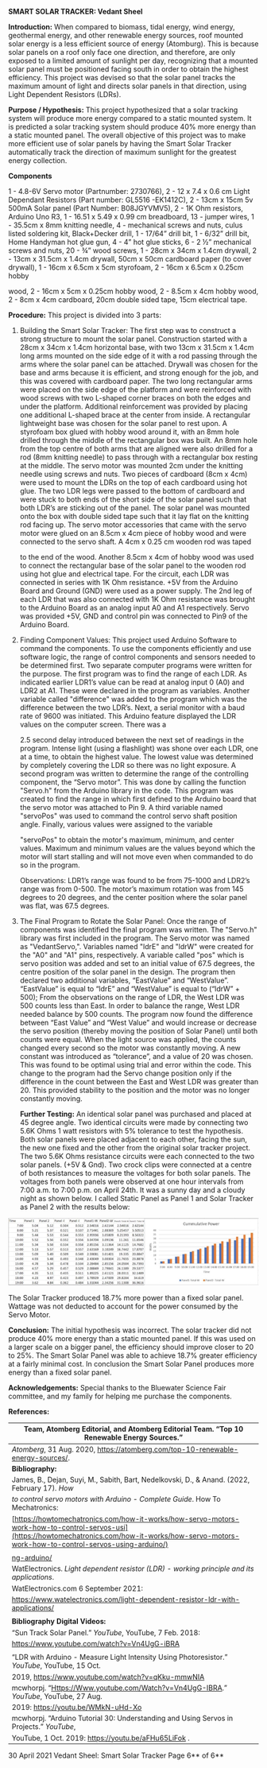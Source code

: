﻿**SMART SOLAR TRACKER: Vedant Sheel**     

**Introduction:** When compared to biomass, tidal energy, wind energy, geothermal energy, and other renewable energy sources, roof mounted solar energy is a less efficient source of energy (Atomburg). This is because solar panels on a roof only face one direction, and therefore, are only exposed to a limited amount of sunlight per day, recognizing that a mounted solar panel must be positioned facing south in order to obtain the highest efficiency. This project was devised so that the solar panel tracks the maximum amount of light and directs solar panels in that direction, using Light Dependent Resistors (LDRs). 

**Purpose / Hypothesis:** This project hypothesized that a solar tracking system will produce more energy compared to a static mounted system. It is predicted a solar tracking system should produce 40% more energy than a static mounted panel. The overall objective of this project was to make more efficient use of solar panels by having the Smart Solar Tracker automatically track the direction of maximum sunlight for the greatest energy collection. 

**Components**   

1 - 4.8-6V Servo motor (Partnumber: 2730766), 2 - 12 x 7.4 x 0.6 cm Light Dependant Resistors (Part number: GL5516 -EK1412C), 2 - 13cm x 15cm 5v 500mA  Solar panel (Part Number: B08JGYVMV5), 2 - 1K Ohm resistors, Arduino Uno R3, 1 - 16.51 x 5.49 x 0.99 cm breadboard, 13 - jumper wires, 1 - 35.5cm x 8mm knitting needle, 4 - mechanical screws and nuts, culus listed soldering kit, Black+Decker drill, 1 - 17/64” drill bit, 1 - 6/32” drill bit, Home Handyman hot glue gun, 4 - 4” hot glue sticks,  6 - 2 ½” mechanical screws and nuts, 20 - ¾” wood screws, 1 - 28cm x 34cm x 1.4cm drywall, 2 - 13cm x 31.5cm x 1.4cm drywall, 50cm x 50cm cardboard paper (to cover drywall), 1 - 16cm x 6.5cm x 5cm styrofoam, 2 - 16cm x 6.5cm x 0.25cm hobby 

wood, 2 - 16cm x 5cm x 0.25cm hobby wood, 2 - 8.5cm x 4cm hobby wood, 2 - 8cm x 4cm cardboard, 20cm double sided tape, 15cm electrical tape. 

**Procedure:** This project is divided into 3 parts: 

1. Building the Smart Solar Tracker:  The first step was to construct a strong structure to mount the solar panel. Construction started with a 28cm x 34cm x 1.4cm horizontal base, with two 13cm x 31.5cm x 1.4cm long arms mounted on the side edge of it with a rod passing through the arms where the solar panel can be attached. Drywall was chosen for the base and arms because it is efficient, and strong enough for the job, and this was covered with cardboard paper. The two long rectangular arms were placed on the side edge of the platform and were reinforced with wood screws with two L-shaped corner braces on both the edges and under the platform. Additional reinforcement was provided by placing one additional L-shaped brace at the center from inside.  A rectangular lightweight base was chosen for the solar panel to rest upon. A styrofoam box glued with hobby wood around it, with an 8mm hole drilled through the middle of the rectangular box was built. An 8mm hole from the top centre of both arms that are aligned were also drilled for a rod (8mm knitting needle) to pass through with a rectangular box resting at the middle. The servo motor was mounted 2cm under the knitting needle using screws and nuts. Two pieces of cardboard (8cm x 4cm) were used to mount the LDRs on the top of each cardboard using hot glue. The two LDR legs were passed to the bottom of cardboard and were stuck to both ends of the short side of the solar panel such that both LDR’s are sticking out of the panel. The solar panel was mounted onto the box with double sided tape such that it lay flat on the knitting rod facing up. The servo motor accessories that came with the servo motor were glued on an 8.5cm x 4cm piece of hobby wood and were connected to the servo shaft. A 4cm x 0.25 cm wooden rod was taped 

   to the end of the wood. Another 8.5cm x 4cm of hobby wood was used to connect the rectangular base of the solar panel to the wooden rod using hot glue and electrical tape. For the circuit, each LDR was connected in series with 1K Ohm resistance. +5V from the Arduino Board and Ground (GND) were used as a power supply. The 2nd leg of each LDR that was also connected with 1K Ohm resistance was brought to the Arduino Board as an analog input A0 and A1 respectively. Servo was provided +5V, GND and control pin was connected to Pin9 of the Arduino Board. 

2. Finding Component Values:  This project used Arduino Software to command the components. To use the components efficiently and use software logic, the range of control components and sensors needed to be determined first. Two separate computer programs were written for the purpose. The first program was to find the range of each LDR. As indicated earlier LDR1’s value can be read at analog input 0 (A0) and LDR2 at A1. These were declared in the program as variables.  Another variable called "difference" was added to the program which was the difference between the two LDR’s. Next, a serial monitor with a baud rate of 9600 was initiated. This Arduino feature displayed the LDR values on the computer screen. There was a 

   2\.5 second delay introduced between the next set of readings in the program. Intense light (using a flashlight) was shone over each LDR, one at a time, to obtain the highest value. The lowest value was determined by completely covering the LDR so there was no light exposure. A second program was written to determine the range of the controlling component, the “Servo motor”. This was done by calling the function "Servo.h" from the Arduino library in the code. This program was created to find the range in which first defined to the Arduino board that the servo motor was attached to Pin 9. A third variable named "servoPos" was used to command the control servo shaft position angle. Finally, various values were assigned to the variable 

   "servoPos" to obtain the motor's maximum, minimum, and center values.  Maximum and minimum values are the values beyond which the motor will start stalling and will not move even when commanded to do so in the program. 

   Observations: LDR1’s range was found to be from 75-1000 and LDR2’s range was from 0-500. The motor’s maximum rotation was from 145 degrees to 20 degrees, and the center position where the solar panel was flat, was 67.5 degrees. 

3. The Final Program to Rotate the Solar Panel: Once the range of components was identified the final program was written. The "Servo.h" library was first included in the program. The Servo motor was named as "VedantServo,". Variables named "ldrE" and "ldrW" were created for the "A0" and "A1" pins, respectively. A variable called "pos" which is servo position was added and set to an initial value of 67.5 degrees, the centre position of the solar panel in the design. The program then declared two additional variables, “EastValue” and “WestValue”. “EastValue” is equal to “ldrE” and “WestValue” is equal to (“ldrW” + 500); From the observations on the range of LDR, the West LDR was 500 counts less than East. In order to balance the range, West LDR needed balance by 500 counts. The program now found the difference between “East Value” and “West Value” and would increase or decrease the servo position (thereby moving the position of Solar Panel) until both counts were equal.  When the light source was applied, the counts changed every second so the motor was constantly moving. A new constant was introduced as “tolerance”, and a value of 20 was chosen. This was found to be optimal using trial and error within the code. This change to the program had the Servo change position only if the difference in the count between the East and West LDR was greater than 20. This provided stability to the position and the motor was no longer constantly moving. 

   **Further Testing:** An identical solar panel was purchased and placed at 45 degree angle. Two identical circuits were made by connecting two 5.6K Ohms 1 watt resistors with 5% tolerance to test the hypothesis. Both solar panels were placed adjacent to each other, facing the sun, the new one fixed and the other from the original solar tracker project. The two 5.6K Ohms resistance circuits were each connected to the two solar panels. (+5V & Gnd). Two crock clips were connected at a centre of both resistances to measure the voltages for both solar panels. The voltages from both panels were observed at one hour intervals from 7:00 a.m. to 7:00 p.m. on April 24th. It was a sunny day and a cloudy night as shown below. I called Static Panel as Panel 1 and Solar Tracker as Panel 2 with the results below: 

![](Aspose.Words.1560071f-9d40-4c50-9e7b-7ff99cc6a791.001.jpeg)

The Solar Tracker produced 18.7% more power than a fixed solar panel. Wattage was not deducted to account for the power consumed by the Servo Motor. 

**Conclusion:**  The initial hypothesis was incorrect. The solar tracker did not produce 40% more energy than a static mounted panel. If this was used on a larger scale on a bigger panel, the efficiency should improve closer to 20 to 25%.  The Smart Solar Panel was able to achieve 18.7% greater efficiency at a fairly minimal cost. In conclusion the Smart Solar Panel produces more energy than a fixed solar panel. 

**Acknowledgements:**  Special thanks to the Bluewater Science Fair committee, and my family for helping me purchase the components. 

**References:** 



|Team, Atomberg Editorial, and Atomberg Editorial Team. “Top 10 Renewable Energy Sources.” |
| - |
|*Atomberg*, 31 Aug. 2020, <https://atomberg.com/top-10-renewable-energy-sources/>. |
|**Bibliography:** |
|James, B., Dejan, Suyi, M., Sabith, Bart, Nedelkovski, D., & Anand. (2022, February 17). *How* |
|*to control servo motors with Arduino - Complete Guide*. How To Mechatronics: |
|[https://howtomechatronics.com/how-it-works/how-servo-motors-work-how-to-control-servos-usi](https://howtomechatronics.com/how-it-works/how-servo-motors-work-how-to-control-servos-using-arduino/)|
||
|[ng-arduino/](https://howtomechatronics.com/how-it-works/how-servo-motors-work-how-to-control-servos-using-arduino/) |
|WatElectronics. *Light dependent resistor (LDR) - working principle and its applications*. |
|WatElectronics.com 6 September 2021: |
|<https://www.watelectronics.com/light-dependent-resistor-ldr-with-applications/> |
||
|**Bibliography Digital Videos:** |
|“Sun Track Solar Panel.” *YouTube*, YouTube, 7 Feb. 2018: |
|<https://www.youtube.com/watch?v=Vn4UgG-iBRA> |
||
|“LDR with Arduino - Measure Light Intensity Using Photoresistor.” *YouTube*, YouTube, 15 Oct. |
|2019, <https://www.youtube.com/watch?v=qKku-mmwNIA> |
|mcwhorpj. “[Https://Www.youtube.com/Watch?v=Vn4UgG-IBRA](https://www.youtube.com/Watch?v=Vn4UgG-IBRA).” *YouTube*, YouTube, 27 Aug. |
|2019: <https://youtu.be/WMkN-uHd-Xo> |
|mcwhorpj. “Arduino Tutorial 30: Understanding and Using Servos in Projects.” *YouTube*, |
|YouTube, 1 Oct. 2019: <https://youtu.be/aFHu65LiFok> . |

30 April 2021  Vedant Sheel: Smart Solar Tracker  Page 6** of 6** 
